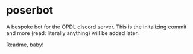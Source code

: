 # poserbot

A bespoke bot for the OPDL discord server. This is the initalizing commit and more (read: literally anything) will be added later.

Readme, baby! 